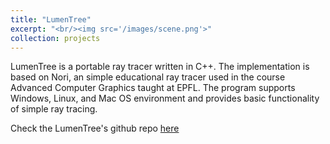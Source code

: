 ```yaml
---
title: "LumenTree"
excerpt: "<br/><img src='/images/scene.png'>"
collection: projects
---
```


LumenTree is a portable ray tracer written in C++. The implementation is based on Nori, an simple educational ray tracer used in the course Advanced Computer Graphics taught at EPFL. The program supports Windows, Linux, and Mac OS environment and provides basic functionality of simple ray tracing.

Check the LumenTree's github repo [here](https://github.com/li779/LumenTree)
